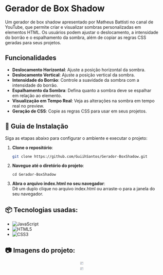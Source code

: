 # Gerador de Box Shadow

Um gerador de box shadow apresentado por Matheus Battisti no canal de YouTube, que permite criar e visualizar sombras personalizadas em elementos HTML. Os usuários podem ajustar o deslocamento, a intensidade do borrão e o espalhamento da sombra, além de copiar as regras CSS geradas para seus projetos.

## Funcionalidades

- **Deslocamento Horizontal**: Ajuste a posição horizontal da sombra.
- **Deslocamento Vertical**: Ajuste a posição vertical da sombra.
- **Intensidade do Borrão**: Controle a suavidade da sombra com a intensidade do borrão.
- **Espalhamento da Sombra**: Defina quanto a sombra deve se espalhar em relação ao elemento.
- **Visualização em Tempo Real**: Veja as alterações na sombra em tempo real no preview.
- **Geração de CSS**: Copie as regras CSS para usar em seus projetos.
  

## 🔨 Guia de Instalação

Siga as etapas abaixo para configurar o ambiente e executar o projeto:

1. **Clone o repositório**:
   ```bash
   git clone https://github.com/GuiihSantos/Gerador-BoxShadow.git
   ```
   
2. **Navegue até o diretório do projeto**:
   ```
   cd Gerador-BoxShadow
   ```
 3. **Abra o arquivo index.html no seu navegador**:  
   Dê um duplo clique no arquivo index.html ou arraste-o para a janela do seu navegador.

## 📦 Tecnologias usadas:

* ![JavaScript](https://img.shields.io/badge/javascript-%23323330.svg?style=for-the-badge&logo=javascript&logoColor=%23F7DF1E)
* ![HTML5](https://img.shields.io/badge/html5-%23E34F26.svg?style=for-the-badge&logo=html5&logoColor=white)
* ![CSS3](https://img.shields.io/badge/css3-%231572B6.svg?style=for-the-badge&logo=css3&logoColor=white)

## 📷 Imagens do projeto:

<div style="display: flex; justify-content: center;" >
  <div  align="center"> 
    <img src="https://github.com/user-attachments/assets/87959735-75e3-49ed-914b-3b49082d004b" width="46%"; margin="auto;">
    <img src="https://github.com/user-attachments/assets/e2603ccb-c621-4a16-9e2a-792bfef37999" width="46%"; margin="auto;">
  </div> 
</div>


